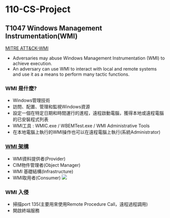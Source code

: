 # 110-CS-Project

## T1047 Windows Management Instrumentation(WMI)
[MITRE ATT&CK-WMI](https://attack.mitre.org/techniques/T1047/)
- Adversaries may abuse Windows Management Instrumentation (WMI) to achieve execution.
- An adversary can use WMI to interact with local and remote systems and use it as a means to perform many tactic functions.


### WMI 是什麼?
- Windows管理技術
- 訪問、配置、管理和監視Windows資源
- 設定一個在特定日期和時間運行的進程，遠程啟動電腦，獲得本地或遠程電腦的已安裝程式列表
- WMI工具 : WMIC.exe / WBEMTest.exe / WMI Administrative Tools
- 在本地電腦上執行的WMI操作也可以在遠程電腦上執行(系統Administrator)

### [WMI 架構](https://docs.microsoft.com/zh-tw/windows/win32/wmisdk/wmi-architecture)
- WMI資料提供者(Provider)
- CIM物件管理者(Object Manager)
- WMI 基礎結構(Infrastructure)
- WMI取用者(Consumer)
![](https://docs.microsoft.com/zh-tw/windows/win32/wmisdk/images/wmi-architecture.png)

### WMI 入侵
- 掃描port 135(主要用來使用Remote Procedure Call，遠程過程調用)
- 開啟終端服務

